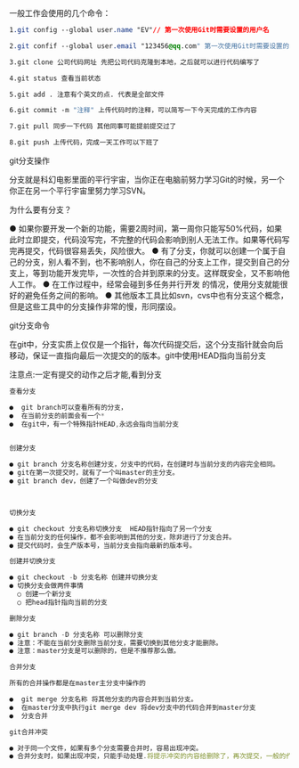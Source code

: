 一般工作会使用的几个命令：

```css
1.git config --global user.name "EV"// 第一次使用Git时需要设置的用户名

2.git confif --global user.email "123456@qq.com" 第一次使用Git时需要设置的邮箱

3.git clone 公司代码网址 先把公司代码克隆到本地，之后就可以进行代码编写了

4.git status 查看当前状态

5.git add . 注意有个英文的点. 代表是全部文件

6.git commit -m "注释" 上传代码时的注释，可以简写一下今天完成的工作内容

7.git pull 同步一下代码 其他同事可能提前提交过了

8.git push 上传代码，完成一天工作可以下班了

```

git分支操作

分支就是科幻电影里面的平行宇宙，当你正在电脑前努力学习Git的时候，另一个你正在另一个平行宇宙里努力学习SVN。

为什么要有分支？

● 如果你要开发一个新的功能，需要2周时间，第一周你只能写50%代码，如果此时立即提交，代码没写完，不完整的代码会影响到别人无法工作。如果等代码写完再提交，代码很容易丢失，风险很大。
● 有了分支，你就可以创建一个属于自己的分支，别人看不到，也不影响别人，你在自己的分支上工作，提交到自己的分支上，等到功能开发完毕，一次性的合并到原来的分支。这样既安全，又不影响他人工作。
● 在工作过程中，经常会碰到多任务并行开发 的情况，使用分支就能很好的避免任务之间的影响。
● 其他版本工具比如svn，cvs中也有分支这个概念，但是这些工具中的分支操作非常的慢，形同摆设。



git分支命令

在git中，分支实质上仅仅是一个指针，每次代码提交后，这个分支指针就会向后移动，保证一直指向最后一次提交的的版本。git中使用HEAD指向当前分支

注意点:一定有提交的动作之后才能,看到分支

```js
查看分支

●  git branch可以查看所有的分支， 
●  在当前分支的前面会有一个* 
●  在git中，有一个特殊指针HEAD,永远会指向当前分支
 

创建分支

● git branch 分支名称创建分支，分支中的代码，在创建时与当前分支的内容完全相同。
● git在第一次提交时，就有了一个叫master的主分支。
● git branch dev，创建了一个叫做dev的分支



切换分支

● git checkout 分支名称切换分支  HEAD指针指向了另一个分支
● 在当前分支的任何操作，都不会影响到其他的分支，除非进行了分支合并。
● 提交代码时，会生产版本号，当前分支会指向最新的版本号。

创建并切换分支

● git checkout -b 分支名称 创建并切换分支
● 切换分支会做两件事情 
  ○ 创建一个新分支
  ○ 把head指针指向当前的分支

删除分支

● git branch -D 分支名称 可以删除分支
● 注意：不能在当前分支删除当前分支，需要切换到其他分支才能删除。
● 注意：master分支是可以删除的，但是不推荐那么做。

合并分支

所有的合并操作都是在master主分支中操作的

●  git merge 分支名称 将其他分支的内容合并到当前分支。 
●  在master分支中执行git merge dev 将dev分支中的代码合并到master分支 
●  分支合并 

git合并冲突

● 对于同一个文件，如果有多个分支需要合并时，容易出现冲突。
● 合并分支时，如果出现冲突，只能手动处理.将提示冲突的内容给删除了，再次提交，一般的作法，把自己的代码放到冲突代码的后面即可。

```
